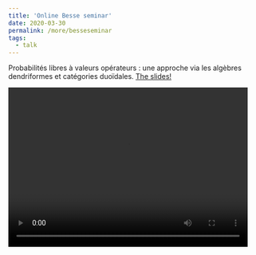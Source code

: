 ```yaml
---
title: 'Online Besse seminar'
date: 2020-03-30
permalink: /more/besseseminar
tags:
  - talk
---
```

Probabilités libres à valeurs opérateurs : une approche via les algèbres dendriformes et catégories duoïdales. [The slides!](https://nicolas-gilliers.github.io/files/besseseminar.pdf)

<video width="480" height="320" controls="controls">
  <source src="https://nicolas-gilliers.github.io/files/besseseminarvideo.mp4" type="video/mp4">
</video>
